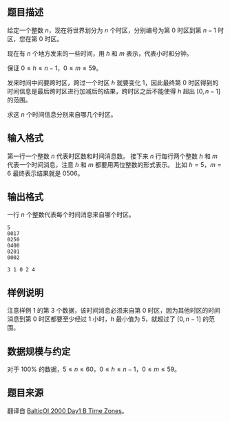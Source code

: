 ## 题目描述

给定一个整数 $n$，现在将世界划分为 $n$ 个时区，分别编号为第 $0$ 时区到第 $n-1$ 时区，您在第 $0$ 时区。

现在有 $n$ 个地方发来的一些时间，用 $h$ 和 $m$ 表示，代表小时和分钟。

保证 $0 \le h \le n-1$，$0 \le m \le 59$。

发来时间中间要跨时区，跨过一个时区 $h$ 就要变化 $1$，因此最终第 $0$ 时区得到的时间信息是最后跨时区进行加减后的结果，跨时区之后不能使得 $h$ 超出 $[0,n-1]$ 的范围。

求这 $n$ 个时间信息分别来自哪几个时区。

## 输入格式

第一行一个整数 $n$ 代表时区数和时间消息数。
接下来 $n$ 行每行两个整数 $h$ 和 $m$ 代表一个时间消息，注意 $h$ 和 $m$ 都要用两位整数的形式表示。
比如 $h=5$，$m=6$ 最终表示结果就是 $0506$。

## 输出格式

一行 $n$ 个整数代表每个时间消息来自哪个时区。



```input1
5
0017
0250
0400
0201
0002
```



```output1
3 1 0 2 4
```


## 样例说明

注意样例 $1$ 的第 $3$ 个数据，该时间消息必须来自第 $0$ 时区，因为其他时区的时间消息到第 $0$ 时区都要至少经过 $1$ 小时，$h$ 最小值为 $5$，就超过了 $[0,n-1]$ 的范围。

## 数据规模与约定

对于 $100\%$ 的数据，$5 \le n \le 60$，$0 \le h \le n-1$，$0 \le m \le 59$。

## 题目来源

翻译自 [BalticOI 2000 Day1 B Time Zones](https://boi.cses.fi/files/boi2000_day1.pdf)。

